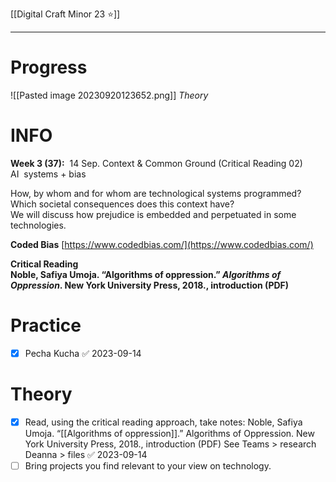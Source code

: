 [[Digital Craft Minor 23 ⭐]]
___
# Progress

![[Pasted image 20230920123652.png]]
*Theory*

# INFO

**Week 3 (37):**  14 Sep. Context & Common Ground (Critical Reading 02)
AI  systems + bias

How, by whom and for whom are technological systems programmed? Which societal consequences does this context have?  
We will discuss how prejudice is embedded and perpetuated in some technologies.

**Coded Bias** [https://www.codedbias.com/](https://www.codedbias.com/)

**Critical Reading  
Noble, Safiya Umoja. “Algorithms of oppression.” *Algorithms of Oppression*. New York University Press, 2018., introduction (PDF)**

# Practice

- [x] Pecha Kucha ✅ 2023-09-14

# Theory

- [x] Read, using the critical reading approach, take notes: Noble, Safiya Umoja. “[[Algorithms of oppression]].” Algorithms of Oppression. New York University Press, 2018., introduction (PDF) See Teams > research Deanna > files ✅ 2023-09-14
- [ ] Bring projects you find relevant to your view on technology.
